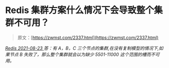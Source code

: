 <!--yml
category: 未分类
date: 0001-01-01 00:00:00
--->

# Redis 集群方案什么情况下会导致整个集群不可用？

> 原文：[https://zwmst.com/2337.html](https://zwmst.com/2337.html)

   [ *Redis* ](https://zwmst.com/redis)*[ <time datetime="2021-08-23T09:49:30+08:00"> 2021-08-23 </time> ](https://zwmst.com/2337.html)  答：有 A，B，C 三个节点的集群,在没有复制模型的情况下,如果节点 B 失败了，那么整个集群就会以为缺少 5501-11000 这个范围的槽而不可用。*